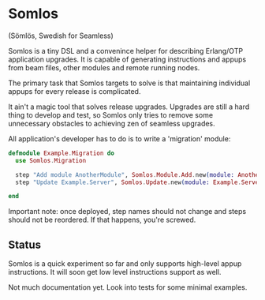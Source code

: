# Somlos

(Sömlös, Swedish for Seamless)

Somlos is a tiny DSL and a convenince helper for describing Erlang/OTP application upgrades.
It is capable of generating instructions and appups from beam files, other modules and remote running nodes.

The primary task that Somlos targets to solve is that maintaining individual appups for 
every release is complicated. 

It ain't a magic tool that solves release upgrades. Upgrades are still a hard thing to develop and test, so Somlos only tries to remove some unnecessary obstacles to achieving zen of seamless upgrades.

All application's developer has to do is to write a 'migration' module:

```elixir
defmodule Example.Migration do
  use Somlos.Migration

  step "Add module AnotherModule", Somlos.Module.Add.new(module: AnotherModule)
  step "Update Example.Server", Somlos.Update.new(module: Example.Server)

end
```

Important note: once deployed, step names should not change and steps should not be reordered. If that happens, you're screwed.

## Status

Somlos is a quick experiment so far and only supports high-level appup instructions. It will soon get low level instructions support as well.

Not much documentation yet. Look into tests for some minimal examples.